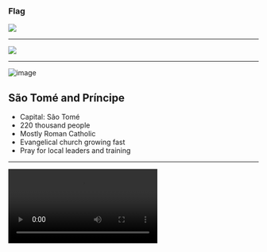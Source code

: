 ### Flag

![](https://upload.wikimedia.org/wikipedia/commons/0/0a/Flag_of_S%C3%A3o_Tom%C3%A9_and_Pr%C3%ADncipe.svg)

---

![](https://upload.wikimedia.org/wikipedia/commons/3/35/Location_S%C3%A3o_Tom%C3%A9_and_Pr%C3%ADncipe_AU_Africa.svg)

---

![image](https://res.cloudinary.com/kiekies/image/upload/v1714417927/prayer/wncksvf4d6ggcjmimofa.jpg)

## São Tomé and Príncipe

- Capital: São Tomé
- 220 thousand people
- Mostly Roman Catholic
- Evangelical church growing fast
- Pray for local leaders and training

---

![](https://storage.googleapis.com/prayer-videos/country/sao-tome-and-principe.mp4)
